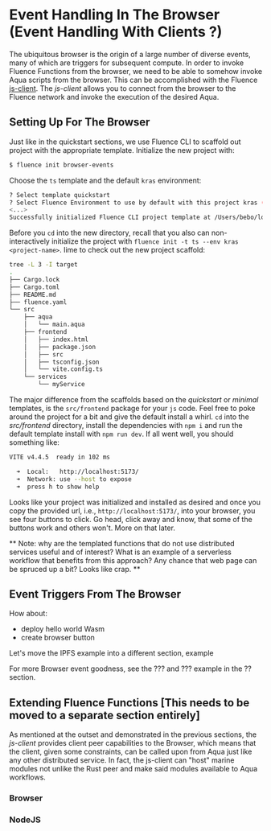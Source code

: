 # Event Handling In The Browser (Event Handling With Clients ?)

The ubiquitous browser is the origin of a large number of diverse events, many of which are triggers for subsequent compute. In order to invoke Fluence Functions from the browser, we need to be able to somehow invoke Aqua scripts from the browser. This can be accomplished with the Fluence [js-client](https://github.com/fluencelabs/js-client). The *js-client* allows you to connect from the browser to the Fluence network and invoke the execution of the desired Aqua.

## Setting Up For The Browser

Just like in the quickstart sections, we use Fluence CLI to scaffold out project with the appropriate template. Initialize the new project with:

```bash
$ fluence init browser-events
```
Choose the `ts` template and the default `kras` environment:

```bash
? Select template quickstart
? Select Fluence Environment to use by default with this project kras (default)
<...>
Successfully initialized Fluence CLI project template at /Users/bebo/localdev/fluence-code/mvm-docs-code/browser-events
```

Before you `cd` into the new directory, recall that you also can non-interactively initialize the project with `fluence init -t ts --env kras <project-name>`. Iime to check out the new project scaffold:

```bash
tree -L 3 -I target
.
├── Cargo.lock
├── Cargo.toml
├── README.md
├── fluence.yaml
└── src
    ├── aqua
    │   └── main.aqua
    ├── frontend
    │   ├── index.html
    │   ├── package.json
    │   ├── src
    │   ├── tsconfig.json
    │   └── vite.config.ts
    └── services
        └── myService
```

The major difference from the scaffolds based on the *quickstart* or *minimal* templates, is the `src/frontend` package for your `js` code. Feel free to poke around the project for a bit and give the default install a whirl. `cd` into the *src/frontend* directory, install the dependencies with  `npm i` and run the default template install with `npm run dev`. If all went well, you should something like:

```bash
VITE v4.4.5  ready in 102 ms

  ➜  Local:   http://localhost:5173/
  ➜  Network: use --host to expose
  ➜  press h to show help
```

Looks like your project was initialized and installed as desired and once you copy the provided url, i.e., `http://localhost:5173/`, into your browser, you see four buttons to click. Go head, click away and know, that some of the buttons work and others won't. More on that later.


**
Note: 
why are the templated functions that do not use distributed services useful and of interest? 
What is an example of a serverless workflow that benefits from this approach?
Any chance that web page can be spruced up a bit? Looks like crap.
**

## Event Triggers From The Browser

How about:

* deploy hello world Wasm 
* create browser button


Let's move the IPFS example into a different section, example

For more Browser event goodness, see the ??? and ??? example in the ?? section.
 

## Extending Fluence Functions  [This needs to be moved to a separate section entirely]

As mentioned at the outset and demonstrated in the previous sections, the *js-client* provides client peer capabilities to the Browser, which means that the client, given some constraints, can be called upon from Aqua just like any other distributed service. In fact, the js-client can "host" marine modules not unlike the Rust peer and make said modules available to Aqua workflows.

### Browser

### NodeJS








